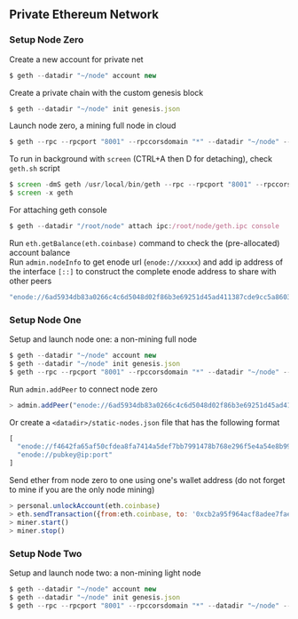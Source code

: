 ## Private Ethereum Network

### Setup Node Zero
Create a new account for private net
```javascript
$ geth --datadir "~/node" account new
```
Create a private chain with the custom genesis block
```javascript
$ geth --datadir "~/node" init genesis.json
```
Launch node zero, a mining full node in cloud
```javascript
$ geth --rpc --rpcport "8001" --rpccorsdomain "*" --datadir "~/node" --port "30303" --rpcapi "db,eth,net,web3,personal" --identity "zero" --networkid 666 --mine --minerthreads 1 console
```
To run in background with ```screen``` (CTRL+A then D for detaching), check ```geth.sh``` script
```javascript
$ screen -dmS geth /usr/local/bin/geth --rpc --rpcport "8001" --rpccorsdomain "*" --datadir "~/node" --port "30303" --rpcapi "db,eth,net,web3,personal" --identity "zero" --networkid 666 --mine --minerthreads 1
$ screen -x geth
```
For attaching geth console
```javascript
$ geth --datadir "/root/node" attach ipc:/root/node/geth.ipc console
```

Run ```eth.getBalance(eth.coinbase)``` command to check the (pre-allocated) account balance  
Run ```admin.nodeInfo``` to get enode url (```enode://xxxxx```) and add ip address of the interface ```[::]``` to construct the complete enode address to share with other peers
```javascript
"enode://6ad5934db83a0266c4c6d5048d02f86b3e69251d45ad411387cde9cc5a86030f2bee4bcbe200d4238d91b01c94444e562986058c9c4acca2a92cb81eb012acfc@192.168.2.41:30303?discport=0"
```

### Setup Node One

Setup and launch node one: a non-mining full node
```javascript
$ geth --datadir "~/node" account new
$ geth --datadir "~/node" init genesis.json
$ geth --rpc --rpcport "8001" --rpccorsdomain "*" --datadir "~/node" --port "30303" --rpcapi "db,eth,net,web3,personal" --identity "one" --networkid 666 console
```

Run ```admin.addPeer``` to connect node zero
```javascript
> admin.addPeer("enode://6ad5934db83a0266c4c6d5048d02f86b3e69251d45ad411387cde9cc5a86030f2bee4bcbe200d4238d91b01c94444e562986058c9c4acca2a92cb81eb012acfc@192.168.2.41:30303")
```
Or create a ```<datadir>/static-nodes.json``` file that has the following format
```javascript
[
  "enode://f4642fa65af50cfdea8fa7414a5def7bb7991478b768e296f5e4a54e8b995de102e0ceae2e826f293c481b5325f89be6d207b003382e18a8ecba66fbaf6416c0@33.4.2.1:30303",
  "enode://pubkey@ip:port"
]
````

Send ether from node zero to one using one's wallet address (do not forget to mine if you are the only node mining)
```javascript
> personal.unlockAccount(eth.coinbase)
> eth.sendTransaction({from:eth.coinbase, to: '0xcb2a95f964acf8adee7fae30cf5dc6a3f5e14a5c', value: web3.toWei(.000000000001, "ether")})
> miner.start()
> miner.stop()
```

### Setup Node Two

Setup and launch node two: a non-mining light node
```javascript
$ geth --datadir "~/node" account new
$ geth --datadir "~/node" init genesis.json
$ geth --rpc --rpcport "8001" --rpccorsdomain "*" --datadir "~/node" --port "30303" --rpcapi "db,eth,net,web3,personal" --identity "two" --networkid 666 --light console
```
